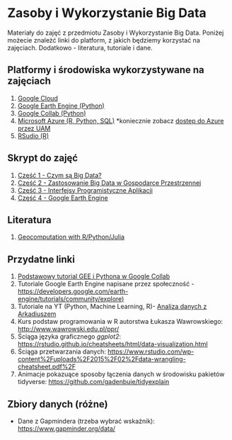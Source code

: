 # Zasoby i Wykorzystanie Big Data
Materiały do zajęć z przedmiotu Zasoby i Wykorzystanie Big Data. Poniżej możecie znależć linki do platform, z jakich będziemy korzystać na zajęciach. Dodatkowo - literatura, tutoriale i dane. 

## Platformy i środowiska wykorzystywane na zajęciach

1. [Google Cloud](https://cloud.google.com/)
2. [Google Earth Engine (Python)](https://earthengine.google.com/)
3. [Google Collab (Python)](https://colab.research.google.com/) 
4. [Microsoft Azure (R, Python, SQL)](https://azure.microsoft.com/pl-pl/) *koniecznie zobacz [dostep do Azure przez UAM](https://laboratoria.wmi.amu.edu.pl/uslugi/zewnetrzne-uslugi/azure-dla-studentow/) 
5. [RSudio (R)](https://posit.co/download/rstudio-desktop/)

## Skrypt do zajęć

1. [Część 1 - Czym są Big Data?](Big_Data_skrypt_do_zajec_cz_1_Czym_sa_dane.md)
2. [Część 2 - Zastosowanie Big Data w Gospodarce Przestrzennej](Big_Data_skrypt_do_zajec_cz_2_Zastosowanie_w_GP.md)
3. [Część 3 - Interfejsy Programistyczne Aplikacji](Big_Data_skrypt_do_zajec_cz_3_API.md)
4. [Część 4 - Google Earth Engine](Big_Data_skrypt_do_zajec_cz_4_Google_Earth_Engine.md)


## Literatura

1. [Geocomputation with R/Python/Julia](https://geocompx.org/)

## Przydatne linki

1. [Podstawowy tutorial GEE i Pythona w Google Collab](https://colab.research.google.com/github/google/earthengine-community/blob/master/guides/linked/generated/quickstart_python.ipynb)
2. Tutoriale Google Earth Engine napisane przez społeczność - [https://developers.google.com/earth-engine/tutorials/community/explore)](https://developers.google.com/earth-engine/tutorials/community/explore)
3. Tutoriale na YT (Python, Machine Learning, R)- [Analiza danych z Arkadiuszem](https://www.youtube.com/@zArkadiuszem)
4. Kurs podstaw programowania w R autorstwa Łukasza Wawrowskiego: http://www.wawrowski.edu.pl/ppr/
5. Ściąga języka graficznego *ggplot2*: https://rstudio.github.io/cheatsheets/html/data-visualization.html 
6. Ściąga przetwarzania danych: https://www.rstudio.com/wp-content%2Fuploads%2F2015%2F02%2Fdata-wrangling-cheatsheet.pdf%2F
7. Animacje pokazuące sposoby łączenia danych w środowisku pakietów tidyverse: https://github.com/gadenbuie/tidyexplain

## Zbiory danych (różne)

- Dane z Gapmindera (trzeba wybrać wskaźnik): https://www.gapminder.org/data/
